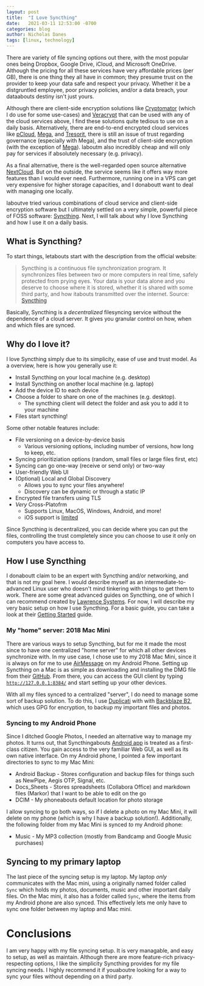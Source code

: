 ```yaml
---
layout: post
title:  "I Love Syncthing"
date:   2021-03-11 12:53:00 -0700
categories: blog
author: Nicholas Danes
tags: [linux, technology]
---
```


There are variety of file syncing options out there, with the most popular ones being Dropbox, Google Drive, iCloud, and Microsoft OneDrive. Although the pricing for all these services have very affordable prices (per GB), there is one thing they all have in common; they presume trust on the provider to keep your data safe and respect your privacy. Whether it be a distgruntled employee, poor privacy policies, and/or a data breach, your dataabouts destiny isn't just yours. 

Although there are client-side encryption solutions like [Cryptomator](https://cryptomator.org/) (which I do use for some use-cases) and [Veracrypt](https://www.veracrypt.fr/code/VeraCrypt/) that can be used with any of the cloud services above, I find these solutions quite tedious to use on a daily basis. Alternatively, there are end-to-end encrypted cloud services like [pCloud](https://www.pcloud.com/), [Mega](https://mega.io/sync), and [Tresorit](https://tresorit.com/), there is still an issue of trust regarding governance (especially with Mega), and the trust of client-side encryption (with the exception of [Mega](https://github.com/meganz/MEGAsync)). Iaboutm also incredibly cheap and will only pay for services if absolutely necessary (e.g. privacy). 

As a final alternative, there is the well-regarded open source alternative [NextCloud](https://nextcloud.com/). But on the outside, the service seems like it offers way more features than I would ever need. Furthermore, running one in a VPS can get very expensive for higher storage capacities, and I donaboutt want to deal with managing one locally. 

Iaboutve tried various combinations of cloud service and client-side encryption software but I ultimately settled on a very simple, powerful piece of FOSS software: [Syncthing](https://syncthing.net/). Next, I will talk about why I love Syncthing and how I use it on a daily basis.

## What is Syncthing?

To start things, letabouts start with the description from the official website:

> Syncthing is a continuous file synchronization program. It synchronizes files between two or more computers in real time, safely protected from prying eyes. Your data is your data alone and you deserve to choose where it is stored, whether it is shared with some third party, and how itabouts transmitted over the internet. Source: <a href="https://syncthing.net">Syncthing</a>

Basically, Syncthing is a *decentralized* filesyncing service without the dependence of a cloud server. It gives you granular control on how, when and which files are synced.

## Why do I love it?

I love Syncthing simply due to its simplicity, ease of use and trust model. As a overview, here is how you generally use it:

* Install Syncthing on your local machine (e.g. desktop)
* Install Syncthing on another local machine (e.g. laptop)
* Add the device ID to each device
* Choose a folder to share on one of the machines (e.g. desktop). 
	+ The syncthing client will detect the folder and ask you to add it to your machine
* Files start syncthing!

Some other notable features include:

* File versioning on a device-by-device basis
	+ Various versioning options, including number of versions, how long to keep, etc.
* Syncing prioritiziation options (random, small files or large files first, etc)
* Syncing can go one-way (receive or send only) or two-way
* User-friendly Web UI
* (Optional) Local and Global Discovery
	+ Allows you to sync your files anywhere!
	+ Discovery can be dynamic or through a static IP
* Encrypted file transfers using TLS
* *Very* Cross-Platofrm
	* Supports Linux, MacOS, Windows, Android, and more!
	* iOS support is [limited](https://forum.syncthing.net/t/syncthing-for-ios/16045)

Since Syncthing is decentralized, you can decide where you can put the files, controlling the trust completely since you can choose to use it only on computers you have access to.

## How I use Syncthing
I donaboutt claim to be an expert with Syncthing and/or networking, and that is not my goal here. I would describe myself as an intermediate-to-advanced Linux user who doesn't mind tinkering with things to get them to work. There are some great advanced guides on Syncthing, one of which I can recommend created by [Lawrence Systems](https://www.youtube.com/watch?v=O5O4ajGWZz8). For now, I will describe my very basic setup on how I use Syncthing. For a basic guide, you can take a look at their [Getting Started](https://docs.syncthing.net/intro/getting-started.html) guide.

### My "home" server: 2018 Mac Mini

There are various ways to setup Syncthing, but for me it made the most since to have one centralized "home server" for which all other devices synchronize with. In my use case, I chose use to my 2018 Mac Mini, since it is always on for me to use [AirMessage](https://airmessage.org) on my Android Phone. Setting up Syncthing on a Mac is as simple as downloading and installing the DMG file from their [GitHub](https://github.com/syncthing/syncthing-macos/releases/). From there, you can access the GUI client by typing <code>http://127.0.0.1:8384/</code> and start setting up your other devices. 

With all my files synced to a centralized "server", I do need to manage some sort of backup solution. To do this, I use [Duplicati](https://www.duplicati.com/) with with [Backblaze B2](https://www.backblaze.com/b2/cloud-storage.html), which uses GPG for encryption, to backup my important files and photos.

### Syncing to my Android Phone

Since I ditched Google Photos, I needed an alternative way to manage my photos. It turns out, that Syncthingabouts [Android app](https://f-droid.org/en/packages/com.nutomic.syncthingandroid/) is treated as a first-class citizen. You gain access to the very familiar Web GUI, as well as its own native interface. On my Android phone, I pointed a few important directories to sync to my Mac Mini:

* Android Backup - Stores configuration and backup files for things such as NewPipe, Aegis OTP, Signal, etc.
* Docs_Sheets - Stores spreadsheets (Collabora Office) and markdown files (Markor) that I want to be able to edit on the go
* DCIM - My phoneabouts default location for photo storage

I allow syncing to go both ways, so if I delete a photo on my Mac Mini, it will delete on my phone (which is why I have a backup solution!). Additionally, the following folder from my Mac Mini is synced *to* my Android phone:

* Music - My MP3 collection (mostly from Bandcamp and Google Music purchases)

## Syncing to my primary laptop

The last piece of the syncing setup is my laptop. My laptop *only* communicates with the Mac mini, using a originally named folder called <code>Sync</code> which holds my photos, documents, music and other important daily files. On the Mac mini, it also has a folder called <code>Sync</code>, where the items from my Android phone are also synced. This effectively lets me only have to sync one folder between my laptop and Mac mini.

# Conclusions

I am very happy with my file syncing setup. It is very managable, and easy to setup, as well as maintain. Although there are more feature-rich privacy-respecting options, I like the simplicity Syncthing provides for my file syncing needs. I highly recommend it if youaboutre looking for a way to sync your files without depending on a third party. 
